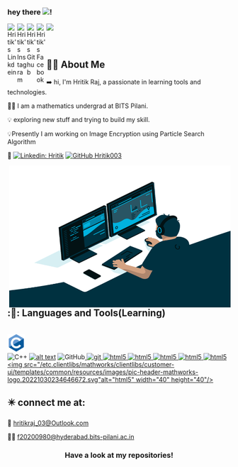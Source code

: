 ### hey there <img src="https://media.giphy.com/media/hvRJCLFzcasrR4ia7z/giphy.gif" width="1rem">!

<a href="https://www.linkedin.com/in/hritik-raj-chanda-08176920a/https://www.linkedin.com/in/hritik-raj-chanda-08176920a/">
  <img align="left" alt="Hritik's Linkdein" width="22px" src="https://cdn.jsdelivr.net/npm/simple-icons@v3/icons/linkedin.svg" />
</a>
<a href="https://instagram.com/_hey.harmony_/">
  <img align="left" alt="Hritik's Instagram" width="22px" src="https://cdn.jsdelivr.net/npm/simple-icons@v3/icons/instagram.svg" />
</a>
<a href="https://github.com/Hritik003">
  <img align="left" alt="Hritik's Github" width="22px" src="https://cdn.jsdelivr.net/npm/simple-icons@v3/icons/github.svg" />
</a>
<a href="https://www.facebook.com/profile.php?id=100057409264628">
  <img align="left" alt="Hritik's Facebook" width="22px" src="https://cdn.jsdelivr.net/npm/simple-icons@v3/icons/facebook.svg" />
</a>

![](https://visitor-badge.glitch.me/badge?page_id=Hritik003.Hritik003)

<br />


##  :man_technologist: About Me 

➡️ hi, I'm Hritik Raj, a passionate in learning tools and technologies. 

👨‍🦱 I am a mathematics undergrad at BITS Pilani.

💡 exploring new stuff and trying to build my skill.

💡Presently I am working on Image Encryption using Particle Search Algorithm

:bow: 
[![Linkedin: Hritik](https://img.shields.io/badge/-Hritik-blue?style=flat-square&logo=Linkedin&logoColor=white&link=https://www.linkedin.com/in/hritik-raj-chanda-08176920a/)](https://www.linkedin.com/in/hritik-raj-chanda-08176920a/)
[![GitHub Hritik003](https://img.shields.io/github/followers/Hritik003?label=follow&style=social)](https://github.com/Hritik003)




<img align="right" alt="GIF" src="https://github.com/Hritik003/Hritik003/blob/main/code.gif?raw=true" width="500" height="320" />
 
 ## :💬: Languages and Tools(Learning)

<code><a> <img src="https://raw.githubusercontent.com/devicons/devicon/master/icons/c/c-original.svg" alt="c" width="40" height="40"/> </a></code>
![C++](https://img.shields.io/badge/C%2B%2B-00599C?style=for-the-badge&logo=c%2B%2B&logoColor=white)
<a href="https://www.java.com/en/"> ![alt text](https://img.shields.io/badge/Java-ED8B00?style=for-the-badge&logo=java&logoColor=white)</a>
![GitHub](https://img.shields.io/badge/-GitHub-181717?style=for-the-badge&logo=github)<a href="https://git-scm.com/" target="_blank"> <img src="https://www.vectorlogo.zone/logos/git-scm/git-scm-icon.svg" alt="git" width="40" height="40"/> </a> <a href="https://www.w3.org/html/" target="_blank"> <img src="https://cdn-icons-png.flaticon.com/512/732/732190.png" alt="html5" width="40" height="40"/> </a> <a href="https://www.w3.org/html/" target="_blank"> <img src="https://cdn-icons-png.flaticon.com/512/174/174854.png" alt="html5" width="40" height="40"/> </a> <a href="https://www.w3.org/html/" target="_blank"> <img src="https://i0.wp.com/theicom.org/wp-content/uploads/2016/03/js-logo.png?resize=300%2C300&ssl=1" alt="html5" width="40" height="40"/> </a> <a href="https://www.w3.org/html/" target="_blank"> <img src="https://cdn-icons-png.flaticon.com/512/5968/5968672.png" alt="html5" width="40" height="40"/> </a> <a href="https://www.w3.org/html/" target="_blank"> <img src="https://www.interviewbit.com/blog/wp-content/uploads/2021/10/jquery-logo-vertical_large_square.png" alt="html5" width="40" height="40"/> </a> <a href="/?s_tid=gn_logo" class="svg_link navbar-brand" tabindex="3">
<img src="/etc.clientlibs/mathworks/clientlibs/customer-ui/templates/common/resources/images/pic-header-mathworks-logo.20221030234646672.svg"alt="html5" width="40" height="40"/></a>


## ✴️ connect me at:

💼 hritikraj_03@Outlook.com

👨‍💼 f20200980@hyderabad.bits-pilani.ac.in




<div align="center">

### Have a look at my repositories!

</div>
